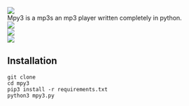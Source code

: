 ![](https://i.ibb.co/874Mwby/log-removebg-preview.png)
<br>Mpy3 is a mp3s an mp3 player written completely in python.
<br>
![](https://i.ibb.co/RhG0Nr4/Screenshot-2022-07-03-22-47-20.png)
<br>
![](https://i.ibb.co/TPKmKdc/Screenshot-2022-07-03-22-48-01.png)
<br>
![](https://i.ibb.co/CJD2R17/Screenshot-2022-07-03-22-48-21.png)
<br>
## Installation
	git clone
	cd mpy3
	pip3 install -r requirements.txt
	python3 mpy3.py
	
